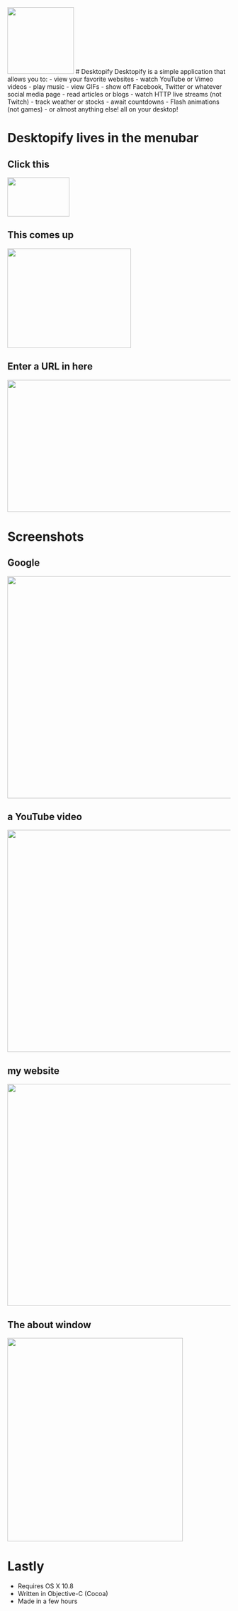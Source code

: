 <img src="http://i.imgur.com/cKpAIo7.png" width="150" height="150" />
# Desktopify
Desktopify is a simple application that allows you to:
  - view your favorite websites
  - watch YouTube or Vimeo videos
  - play music
  - view GIFs
  - show off Facebook, Twitter or whatever social media page
  - read articles or blogs
  - watch HTTP live streams (not Twitch)
  - track weather or stocks
  - await countdowns
  - Flash animations (not games)
  - or almost anything else!
all on your desktop!

# Desktopify lives in the menubar
## Click this
<img src="http://i.imgur.com/BTGin7e.png" width="140" height="88" />

## This comes up
<img src="http://i.imgur.com/RpcsYZZ.png" width="279" height="224" />

## Enter a URL in here
<img src="http://i.imgur.com/snBFSh8.png" width="532" height="297" />

# Screenshots
## Google
<img src="http://i.imgur.com/Na1y24L.png" width="800" height="500" />

## a YouTube video
<img src="http://i.imgur.com/PxjA6I5.png" width="800" height="500" />

## my website
<img src="http://i.imgur.com/LjjlCil.png" width="800" height="500" />


## The about window
<img src="http://i.imgur.com/22QWV6Z.png" width="396" height="458" />


# Lastly
  - Requires OS X 10.8
  - Written in Objective-C (Cocoa)
  - Made in a few hours
